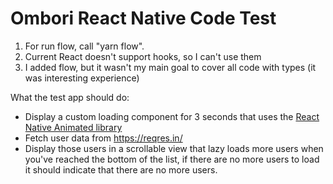 # Ombori React Native Code Test

1. For run flow, call "yarn flow".
2. Current React doesn't support hooks, so I can't use them
3. I added flow, but it wasn't my main goal to cover all code with types (it was interesting experience)

What the test app should do:

* Display a custom loading component for 3 seconds that uses the [React Native Animated library](https://facebook.github.io/react-native/docs/animated.html)
* Fetch user data from https://reqres.in/
* Display those users in a scrollable view that lazy loads more users when you've reached the bottom of the list, if there are no more users to load it should indicate that there are no more users.

